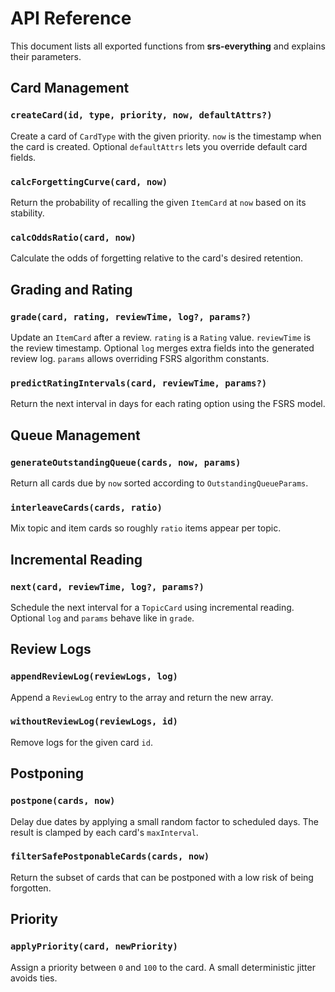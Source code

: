# API Reference

This document lists all exported functions from **srs-everything** and explains their parameters.

## Card Management

### `createCard(id, type, priority, now, defaultAttrs?)`
Create a card of `CardType` with the given priority. `now` is the timestamp when the card is created. Optional `defaultAttrs` lets you override default card fields.

### `calcForgettingCurve(card, now)`
Return the probability of recalling the given `ItemCard` at `now` based on its stability.

### `calcOddsRatio(card, now)`
Calculate the odds of forgetting relative to the card's desired retention.

## Grading and Rating

### `grade(card, rating, reviewTime, log?, params?)`
Update an `ItemCard` after a review. `rating` is a `Rating` value. `reviewTime` is the review timestamp. Optional `log` merges extra fields into the generated review log. `params` allows overriding FSRS algorithm constants.

### `predictRatingIntervals(card, reviewTime, params?)`
Return the next interval in days for each rating option using the FSRS model.

## Queue Management

### `generateOutstandingQueue(cards, now, params)`
Return all cards due by `now` sorted according to `OutstandingQueueParams`.

### `interleaveCards(cards, ratio)`
Mix topic and item cards so roughly `ratio` items appear per topic.

## Incremental Reading

### `next(card, reviewTime, log?, params?)`
Schedule the next interval for a `TopicCard` using incremental reading. Optional `log` and `params` behave like in `grade`.

## Review Logs

### `appendReviewLog(reviewLogs, log)`
Append a `ReviewLog` entry to the array and return the new array.

### `withoutReviewLog(reviewLogs, id)`
Remove logs for the given card `id`.

## Postponing

### `postpone(cards, now)`
Delay due dates by applying a small random factor to scheduled days. The result
is clamped by each card's `maxInterval`.

### `filterSafePostponableCards(cards, now)`
Return the subset of cards that can be postponed with a low risk of being forgotten.

## Priority

### `applyPriority(card, newPriority)`
Assign a priority between `0` and `100` to the card. A small deterministic jitter avoids ties.
